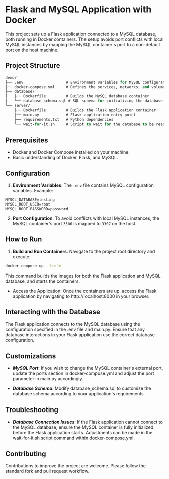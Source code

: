 # Flask and MySQL Application with Docker

This project sets up a Flask application connected to a MySQL database, both running in Docker containers. The setup avoids port conflicts with local MySQL instances by mapping the MySQL container's port to a non-default port on the host machine.

## Project Structure
```fs
demo/
├── .env                   # Environment variables for MySQL configuration
├── docker-compose.yml     # Defines the services, networks, and volumes
├── database/
│   ├── Dockerfile         # Builds the MySQL database container
│   └── database_schema.sql # SQL schema for initializing the database
└── server/
    ├── Dockerfile         # Builds the Flask application container
    ├── main.py            # Flask application entry point
    ├── requirements.txt   # Python dependencies
    └── wait-for-it.sh     # Script to wait for the database to be ready
```

## Prerequisites

- Docker and Docker Compose installed on your machine.
- Basic understanding of Docker, Flask, and MySQL.

## Configuration

1. **Environment Variables**: The `.env` file contains MySQL configuration variables. Example:
```.env
MYSQL_DATABASE=testing 
MYSQL_ROOT_USER=root 
MYSQL_ROOT_PASSWORD=password
```

2. **Port Configuration**: To avoid conflicts with local MySQL instances, the MySQL container's port `3306` is mapped to `3307` on the host.

## How to Run

1. **Build and Run Containers**: Navigate to the project root directory and execute:

```bash
docker-compose up --build
```
This command builds the images for both the Flask application and MySQL database, and starts the containers.


- Access the Application: Once the containers are up, access the Flask application by navigating to http://localhost:8000 in your browser.

## Interacting with the Database
The Flask application connects to the MySQL database using the configuration specified in the .env file and main.py. Ensure that any database interactions in your Flask application use the correct database configuration.

## Customizations
- ***MySQL Port***: If you wish to change the MySQL container's external port, update the ports section in docker-compose.yml and adjust the port parameter in main.py accordingly.

- ***Database Schema***: Modify database_schema.sql to customize the database schema according to your application's requirements.

## Troubleshooting
- ***Database Connection Issues***: If the Flask application cannot connect to the MySQL database, ensure the MySQL container is fully initialized before the Flask application starts. Adjustments can be made in the wait-for-it.sh script command within docker-compose.yml.

## Contributing
Contributions to improve the project are welcome. Please follow the standard fork and pull request workflow.